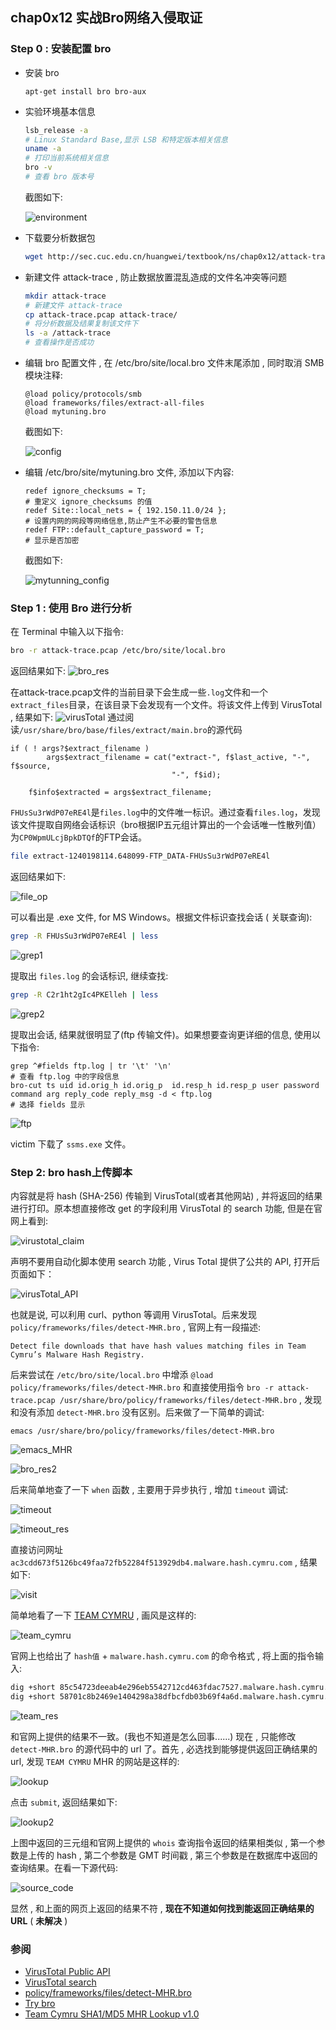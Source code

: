 ## chap0x12 实战Bro网络入侵取证

### Step 0 : 安装配置 bro

- 安装 bro

  ```
  apt-get install bro bro-aux
  ```

- 实验环境基本信息

  ```bash
  lsb_release -a
  # Linux Standard Base,显示 LSB 和特定版本相关信息
  uname -a
  # 打印当前系统相关信息
  bro -v
  # 查看 bro 版本号
  ```

  截图如下: 

  ![environment](image/environment.jpg)

- 下载要分析数据包

  ```bash
  wget http://sec.cuc.edu.cn/huangwei/textbook/ns/chap0x12/attack-trace.pcap
  ```

- 新建文件 attack-trace , 防止数据放置混乱造成的文件名冲突等问题

  ```bash
  mkdir attack-trace 
  # 新建文件 attack-trace
  cp attack-trace.pcap attack-trace/
  # 将分析数据及结果复制该文件下
  ls -a /attack-trace
  # 查看操作是否成功
  ```

- 编辑 bro 配置文件 , 在 /etc/bro/site/local.bro 文件末尾添加 , 同时取消 SMB 模块注释:

  ```bro
  @load policy/protocols/smb
  @load frameworks/files/extract-all-files
  @load mytuning.bro
  ```

  截图如下:

  ![config](image/local_config.jpg)

- 编辑 /etc/bro/site/mytuning.bro 文件, 添加以下内容:

  ```Bro
  redef ignore_checksums = T;
  # 重定义 ignore_checksums 的值
  redef Site::local_nets = { 192.150.11.0/24 };
  # 设置内网的网段等网络信息,防止产生不必要的警告信息 
  redef FTP::default_capture_password = T;
  # 显示是否加密
  ```

  截图如下:

  ![mytunning_config](image/mytunning_config.jpg)



### Step 1 : 使用 Bro 进行分析

在 Terminal 中输入以下指令:

```bash
bro -r attack-trace.pcap /etc/bro/site/local.bro
```

返回结果如下:
![bro_res](image/bro_res.jpg)

在attack-trace.pcap文件的当前目录下会生成一些`.log`文件和一个`extract_files`目录，在该目录下会发现有一个文件。将该文件上传到 VirusTotal , 结果如下:
![virusTotal](image/virusTotal.jpg)
通过阅读`/usr/share/bro/base/files/extract/main.bro`的源代码

```bro
if ( ! args?$extract_filename )
        args$extract_filename = cat("extract-", f$last_active, "-", f$source,
                                    "-", f$id);

    f$info$extracted = args$extract_filename;
```

`FHUsSu3rWdP07eRE4l`是`files.log`中的文件唯一标识。通过查看`files.log`，发现该文件提取自网络会话标识（bro根据IP五元组计算出的一个会话唯一性散列值）为`CP0WpmULcjBpkDTQf`的FTP会话。

```bash
file extract-1240198114.648099-FTP_DATA-FHUsSu3rWdP07eRE4l
```

返回结果如下:

![file_op](image/file_op.jpg)

可以看出是 .exe 文件, for MS Windows。根据文件标识查找会话 ( 关联查询):

```bash
grep -R FHUsSu3rWdP07eRE4l | less
```

![grep1](image/grep1.jpg)

提取出 `files.log` 的会话标识, 继续查找:

```bash
grep -R C2r1ht2gIc4PKElleh | less
```

![grep2](image/grep2.jpg)

提取出会话, 结果就很明显了(ftp 传输文件)。如果想要查询更详细的信息, 使用以下指令:

```
grep ^#fields ftp.log | tr '\t' '\n'
# 查看 ftp.log 中的字段信息
bro-cut ts uid id.orig_h id.orig_p  id.resp_h id.resp_p user password command arg reply_code reply_msg -d < ftp.log
# 选择 fields 显示
```

![ftp](image/ftp.jpg)

victim 下载了 `ssms.exe` 文件。



### Step 2:  bro hash上传脚本

内容就是将 hash (SHA-256) 传输到 VirusTotal(或者其他网站) , 并将返回的结果进行打印。原本想直接修改 get 的字段利用  VirusTotal 的 search 功能, 但是在官网上看到:

![virustotal_claim](image/virustotal_claim.png)

声明不要用自动化脚本使用 search 功能 ,  Virus Total 提供了公共的 API, 打开后页面如下：

![virusTotal_API](image/virusTotal_API.jpg)

也就是说, 可以利用 curl、python 等调用 VirusTotal。后来发现 `policy/frameworks/files/detect-MHR.bro` , 官网上有一段描述:

```
Detect file downloads that have hash values matching files in Team Cymru’s Malware Hash Registry.
```

  后来尝试在 `/etc/bro/site/local.bro` 中增添 `@load policy/frameworks/files/detect-MHR.bro` 和直接使用指令 `bro -r attack-trace.pcap /usr/share/bro/policy/frameworks/files/detect-MHR.bro` , 发现和没有添加 `detect-MHR.bro` 没有区别。后来做了一下简单的调试:

```
emacs /usr/share/bro/policy/frameworks/files/detect-MHR.bro
```

![emacs_MHR](image/emacs_MHR.jpg)

![bro_res2](image/bro_res2.jpg)

后来简单地查了一下 `when` 函数 , 主要用于异步执行 ,  增加 `timeout` 调试:

![timeout](image/timeout.jpg)

![timeout_res](image/timeout_res.jpg)

直接访问网址 `ac3cdd673f5126bc49faa72fb52284f513929db4.malware.hash.cymru.com` , 结果如下:

![visit](image/visit.jpg)

简单地看了一下 [TEAM CYMRU](https://www.team-cymru.com/mhr.html) , 画风是这样的:

![team_cymru](image/team_cymru.jpg)

官网上也给出了 `hash值` + `malware.hash.cymru.com` 的命令格式 , 将上面的指令输入:

```bash
dig +short 85c54723deeab4e296eb5542712cd463fdac7527.malware.hash.cymru.com A
dig +short 58701c8b2469e1404298a38dfbcfdb03b69f4a6d.malware.hash.cymru.com TXT
```

![team_res](image/team_res.jpg)

和官网上提供的结果不一致。(我也不知道是怎么回事......) 现在 , 只能修改 `detect-MHR.bro` 的源代码中的 url 了。首先 , 必选找到能够提供返回正确结果的 url, 发现 `TEAM CYMRU`  MHR 的网站是这样的:

![lookup](image/lookup.jpg)

点击 `submit`, 返回结果如下:

![lookup2](image/lookup2.jpg)

上图中返回的三元组和官网上提供的 `whois` 查询指令返回的结果相类似 , 第一个参数是上传的 hash , 第二个参数是 GMT 时间戳 , 第三个参数是在数据库中返回的查询结果。在看一下源代码:

![source_code](image/source_code.jpg)

显然 , 和上面的网页上返回的结果不符 , **现在不知道如何找到能返回正确结果的 URL** ( **未解决** ) 



### 参阅

- [VirusTotal Public API](https://www.virustotal.com/en/documentation/public-api/#getting-file-scans)
- [VirusTotal search](https://www.virustotal.com/en/documentation/searching/)
- [policy/frameworks/files/detect-MHR.bro](https://www.bro.org/sphinx-git/scripts/policy/frameworks/files/detect-MHR.bro.html)
- [Try bro](http://try.bro.org/#/?example=modules-log-factorial)
- [Team Cymru SHA1/MD5 MHR Lookup v1.0](http://hash.cymru.com/)
